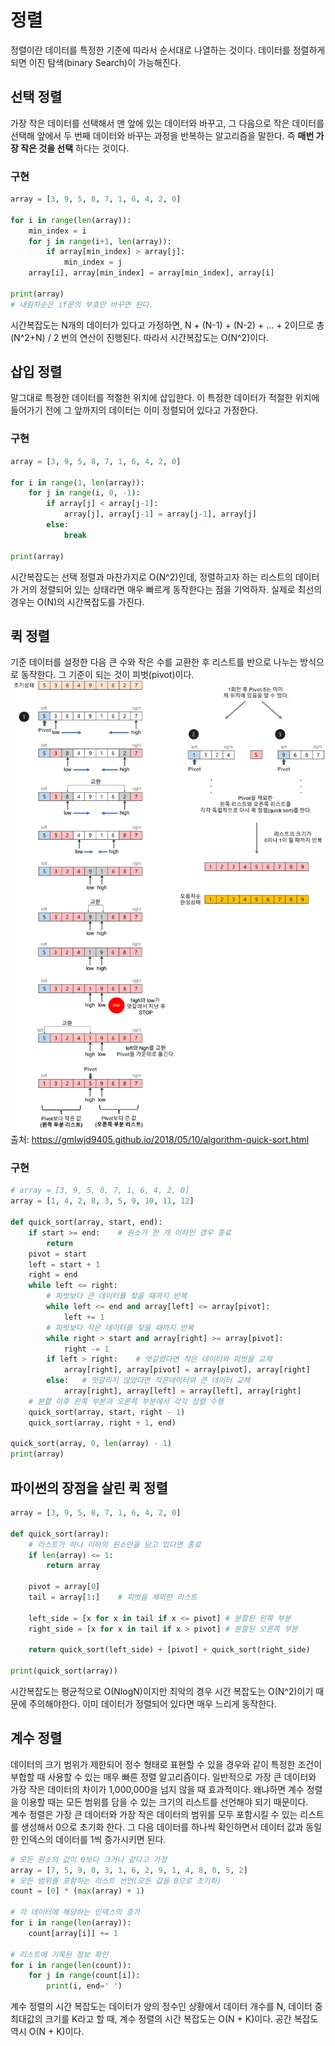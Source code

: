 # 정렬
정렬이란 데이터를 특정한 기준에 따라서 순서대로 나열하는 것이다. 데이터를 정렬하게 되면 이진 탐색(binary Search)이
가능해진다. 
## 선택 정렬
가장 작은 데이터를 선택해서 맨 앞에 있는 데이터와 바꾸고, 그 다음으로 작은 데이터를 선택해 앞에서 두 번째 데이터와 바꾸는 과정을 반복하는 알고리즘을 말한다. 즉 **매번 가장 작은 것을 선택** 하다는 것이다.  
### 구현
```py
array = [3, 9, 5, 8, 7, 1, 6, 4, 2, 0]

for i in range(len(array)):
    min_index = i 
    for j in range(i+1, len(array)):
        if array[min_index] > array[j]:
            min_index = j 
    array[i], array[min_index] = array[min_index], array[i]

print(array)
# 내림차순은 if문의 부호만 바꾸면 된다.
```
시간복잡도는 N개의 데이터가 있다고 가정하면, N + (N-1) + (N-2) + ... + 2이므로 총 (N^2+N) / 2 번의 연산이 진행된다. 따라서 시간복잡도는 O(N^2)이다. 

## 삽입 정렬
말그대로 특정한 데이터를 적절한 위치에 삽입한다. 이 특정한 데이터가 적절한 위치에 들어가기 전에 그 앞까지의 데이터는 이미 정렬되어 있다고 가정한다.

### 구현
```py
array = [3, 9, 5, 8, 7, 1, 6, 4, 2, 0]

for i in range(1, len(array)):
    for j in range(i, 0, -1):
        if array[j] < array[j-1]:
            array[j], array[j-1] = array[j-1], array[j]
        else:
            break

print(array)
``` 
시간복잡도는 선택 정렬과 마찬가지로 O(N^2)인데, 정렬하고자 하는 리스트의 데이터가 거의 정렬되어 있는 상태라면 매우 빠르게 동작한다는 점을 기억하자. 실제로 최선의 경우는 O(N)의 시간복잡도를 가진다. 

## 퀵 정렬
기준 데이터를 설정한 다음 큰 수와 작은 수를 교환한 후 리스트를 반으로 나누는 방식으로 동작한다. 그 기준이 되는 것이 피벗(pivot)이다. 
![](../assets/quick-sort.png)
출처: https://gmlwjd9405.github.io/2018/05/10/algorithm-quick-sort.html 

### 구현
```py
# array = [3, 9, 5, 8, 7, 1, 6, 4, 2, 0]
array = [1, 4, 2, 8, 3, 5, 9, 10, 11, 12]

def quick_sort(array, start, end):
    if start >= end:    # 원소가 한 개 이하인 경우 종료
        return
    pivot = start
    left = start + 1
    right = end
    while left <= right:   
        # 피벗보다 큰 데이터를 찾을 때까지 반복
        while left <= end and array[left] <= array[pivot]:
            left += 1
        # 피벗보다 작은 데이터를 찾을 때까지 반복
        while right > start and array[right] >= array[pivot]:
            right -= 1
        if left > right:    # 엇갈렸다면 작은 데이터와 피벗을 교체
            array[right], array[pivot] = array[pivot], array[right]
        else:   # 엇갈리지 않았다면 작은데이터와 큰 데이터 교체
            array[right], array[left] = array[left], array[right]
    # 분할 이후 왼쪽 부분과 오른쪽 부분에서 각각 정렬 수행
    quick_sort(array, start, right - 1)
    quick_sort(array, right + 1, end)

quick_sort(array, 0, len(array) - 1)    
print(array)
```
## 파이썬의 장점을 살린 퀵 정렬
```py
array = [3, 9, 5, 8, 7, 1, 6, 4, 2, 0]

def quick_sort(array):
    # 리스트가 하나 이하의 원소만을 담고 있다면 종료
    if len(array) <= 1:
        return array
    
    pivot = array[0]
    tail = array[1:]    # 피벗을 제외한 리스트

    left_side = [x for x in tail if x <= pivot] # 분할된 왼쪽 부분
    right_side = [x for x in tail if x > pivot] # 분할된 오른쪽 부분

    return quick_sort(left_side) + [pivot] + quick_sort(right_side)

print(quick_sort(array))
```
시간복잡도는 평균적으로 O(NlogN)이지만 최악의 경우 시간 복잡도는 O(N^2)이기 때문에 주의해야한다. 이미 데이터가 정렬되어 있다면 매우 느리게 동작한다. 

## 계수 정렬
데이터의 크기 범위가 제한되어 정수 형태로 표현할 수 있을 경우와 같이 특정한 조건이 부합할 때 사용할 수 있는 매우 빠른 정렬 알고리즘이다. 일반적으로 가장 큰 데이터와 가장 작은 데이터의 차이가 1,000,000을 넘지 않을 때 효과적이다. 왜냐하면 계수 정렬을 이용할 때는 모든 범위를 담을 수 있는 크기의 리스트를 선언해야 되기 때문이다.  
계수 정렬은 가장 큰 데이터와 가장 작은 데이터의 범위를 모두 포함시킬 수 있는 리스트를 생성해서 0으로 초기화 한다. 그 다음 데이터를 하나씩 확인하면서 데이터 값과 동일한 인덱스의 데이터를 1씩 증가시키면 된다.
```py
# 모든 원소의 값이 0보다 크거나 같다고 가정
array = [7, 5, 9, 0, 3, 1, 6, 2, 9, 1, 4, 8, 0, 5, 2]
# 모든 범위를 포함하는 리스트 선언(모든 값을 0으로 초기화)
count = [0] * (max(array) + 1)  

# 각 데이터에 해당하는 인덱스의 증가
for i in range(len(array)):
    count[array[i]] += 1

# 리스트에 기록된 정보 확인 
for i in range(len(count)):
    for j in range(count[i]):
        print(i, end=' ')
```
계수 정렬의 시간 복잡도는 데이터가 양의 정수인 상황에서 데이터 개수를 N, 데이터 중 최대값의 크기를 K라고 할 때, 계수 정렬의 시간 복잡도는 O(N + K)이다. 공간 복잡도 역시 O(N + K)이다.